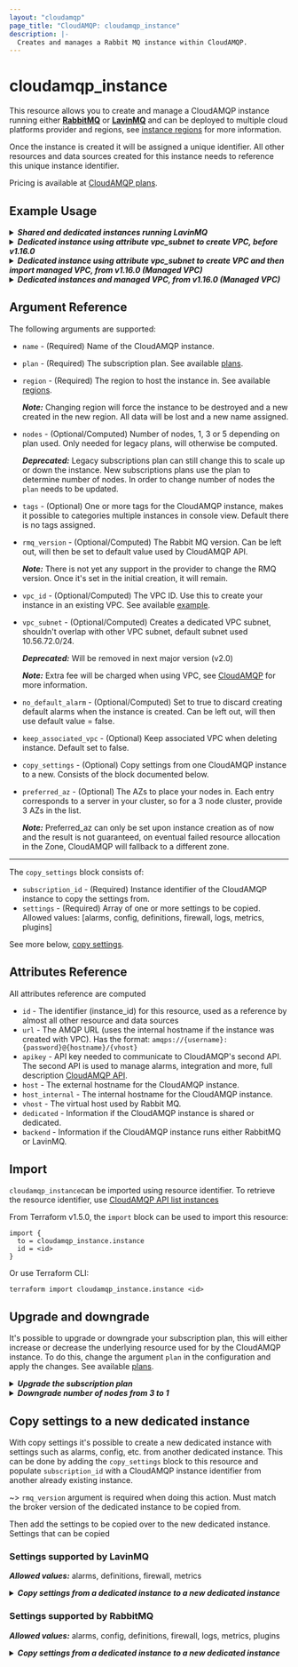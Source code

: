 ```yaml
---
layout: "cloudamqp"
page_title: "CloudAMQP: cloudamqp_instance"
description: |-
  Creates and manages a Rabbit MQ instance within CloudAMQP.
---
```


# cloudamqp_instance

This resource allows you to create and manage a CloudAMQP instance running either [**RabbitMQ**] or
[**LavinMQ**] and can be deployed to multiple cloud platforms provider and regions, see
[instance regions] for more information.

Once the instance is created it will be assigned a unique identifier. All other resources and data
sources created for this instance needs to reference this unique instance identifier.

Pricing is available at [CloudAMQP plans].

## Example Usage

<details>
  <summary>
    <b>
      <i>Shared and dedicated instances running LavinMQ</i>
    </b>
  </summary>

```hcl
# Minimum free lemming instance running LavinMQ
resource "cloudamqp_instance" "lemur_instance" {
  name    = "cloudamqp-free-instance-01"
  plan    = "lemming"
  region  = "amazon-web-services::us-west-1"
  tags    = ["lavinmq"]
}

# Minimum free lemur instance running RabbitMQ
resource "cloudamqp_instance" "lemming_instance" {
  name    = "cloudamqp-free-instance-02"
  plan    = "lemur"
  region  = "amazon-web-services::us-west-1"
  tags    = ["rabbitmq"]
}

# Dedicated penguin instance running LavinMQ
resource "cloudamqp_instance" "penguin_instance" {
  name    = "terraform-cloudamqp-instance-01"
  plan    = "penguin-1"
  region  = "amazon-web-services::us-west-1"
  tags    = ["lavinmq"]
}

# Dedicated bunny instance running RabbitMQ
resource "cloudamqp_instance" "bunny_instance" {
  name    = "terraform-cloudamqp-instance-02"
  plan    = "bunny-1"
  region  = "amazon-web-services::us-west-1"
  tags    = ["rabbitmq"]
}
```

</details>

<details>
  <summary>
    <b>
      <i>Dedicated instance using attribute vpc_subnet to create VPC, before v1.16.0</i>
    </b>
  </summary>

```hcl
resource "cloudamqp_instance" "instance" {
  name        = "terraform-cloudamqp-instance"
  plan        = "penguin-1"
  region      = "amazon-web-services::us-west-1"
  tags        = ["terraform"]
  vpc_subnet  = "10.56.72.0/24"
}
```

</details>

<details>
  <summary>
    <b>
      <i>
        Dedicated instance using attribute vpc_subnet to create VPC and then import managed VPC,
        from v1.16.0 (Managed VPC)
      </i>
    </b>
  </summary>

```hcl
# Dedicated instance that also creates VPC
resource "cloudamqp_instance" "instance_01" {
  name        = "terraform-cloudamqp-instance-01"
  plan        = "penguin-1"
  region      = "amazon-web-services::us-west-1"
  tags        = ["terraform"]
  vpc_subnet  = "10.56.72.0/24"
}
```

Once the instance and the VPC are created, the VPC can be imported as managed VPC and added to the
configuration file. Set attribute `vpc_id` to the managed VPC identifier. To keep the managed VPC
when deleting the instance, set attribute `keep_associated_vpc` to true. For more information see
guide [Managed VPC].

```hcl
# Imported managed VPC
resource "cloudamqp_vpc" "vpc" {
  name    = "<vpc-name>"
  region  = "amazon-web-services::us-east-1"
  subnet  = "10.56.72.0/24"
  tags    = []
}

# Add vpc_id and keep_associated_vpc attributes
resource "cloudamqp_instance" "instance_01" {
  name                = "terraform-cloudamqp-instance-01"
  plan                = "penguin-1"
  region              = "amazon-web-services::us-west-1"
  tags                = ["terraform"]
  vpc_id              = cloudamqp_vpc.vpc.id
  keep_associated_vpc = true
}
```

</details>

<details>
  <summary>
    <b>
      <i>Dedicated instances and managed VPC, from v1.16.0 (Managed VPC)</i>
    </b>
  </summary>

```hcl
# Managed VPC
resource "cloudamqp_vpc" "vpc" {
  name    = "<vpc-name>"
  region  = "amazon-web-services::us-east-1"
  subnet  = "10.56.72.0/24"
  tags    = []
}

# First instance added to managed VPC
resource "cloudamqp_instance" "instance_01" {
  name                = "terraform-cloudamqp-instance-01"
  plan                = "penguin-1"
  region              = "amazon-web-services::us-west-1"
  tags                = ["terraform"]
  vpc_id              = cloudamqp_vpc.vpc.id
  keep_associated_vpc = true
}

# Second instance added to managed VPC
resource "cloudamqp_instance" "instance_02" {
  name                = "terraform-cloudamqp-instance-02"
  plan                = "penguin-1"
  region              = "amazon-web-services::us-west-1"
  tags                = ["terraform"]
  vpc_id              = cloudamqp_vpc.vpc.id
  keep_associated_vpc = true
}
```

Set attribute `keep_associated_vpc` to true, will keep managed VPC when deleting the instances.

</details>

## Argument Reference

The following arguments are supported:

* `name`    - (Required) Name of the CloudAMQP instance.
* `plan`    - (Required) The subscription plan. See available [plans].
* `region`  - (Required) The region to host the instance in. See available [regions].

  ***Note:*** Changing region will force the instance to be destroyed and a new created in the new
              region. All data will be lost and a new name assigned.

* `nodes`   - (Optional/Computed) Number of nodes, 1, 3 or 5 depending on plan used. Only needed for
              legacy plans, will otherwise be computed.

  ***Deprecated:*** Legacy subscriptions plan can still change this to scale up or down the instance.
                    New subscriptions plans use the plan to determine number of nodes. In order to
                    change number of nodes the `plan` needs to be updated.

* `tags`        - (Optional) One or more tags for the CloudAMQP instance, makes it possible to
                  categories multiple instances in console view. Default there is no tags assigned.
* `rmq_version` - (Optional/Computed) The Rabbit MQ version. Can be left out, will then be set to
                  default value used by CloudAMQP API.

  ***Note:*** There is not yet any support in the provider to change the RMQ version. Once it's set
              in the initial creation, it will remain.

* `vpc_id`      - (Optional/Computed) The VPC ID. Use this to create your instance in an existing
                  VPC. See available [example].
* `vpc_subnet`  - (Optional/Computed) Creates a dedicated VPC subnet, shouldn't overlap with other
                  VPC subnet, default subnet used 10.56.72.0/24.

  ***Deprecated:*** Will be removed in next major version (v2.0)

  ***Note:*** Extra fee will be charged when using VPC, see [CloudAMQP] for more information.

* `no_default_alarm`    - (Optional/Computed) Set to true to discard creating default alarms when
                          the instance is created. Can be left out, will then use default
                          value = false.
* `keep_associated_vpc` - (Optional) Keep associated VPC when deleting instance. Default set to
                          false.
* `copy_settings`       - (Optional) Copy settings from one CloudAMQP instance to a new. Consists of
                          the block documented below.
* `preferred_az`        - (Optional) The AZs to place your nodes in. Each entry corresponds to a server in your cluster, so for a 3 node cluster, provide 3 AZs in the list.

  ***Note:*** Preferred_az can only be set upon instance creation as of now and the result is not guaranteed, on eventual failed resource allocation in the Zone, CloudAMQP will fallback to a different zone.

___

The `copy_settings` block consists of:

* `subscription_id` - (Required) Instance identifier of the CloudAMQP instance to copy the settings
                      from.
* `settings`        - (Required) Array of one or more settings to be copied. Allowed values:
                      [alarms, config, definitions, firewall, logs, metrics, plugins]

See more below, [copy settings].

## Attributes Reference

All attributes reference are computed

* `id`            - The identifier (instance_id) for this resource, used as a reference by almost
                    all other resource and data sources
* `url`           - The AMQP URL (uses the internal hostname if the instance was created with VPC).
                    Has the format: `amqps://{username}:{password}@{hostname}/{vhost}`
* `apikey`        - API key needed to communicate to CloudAMQP's second API. The second API is used
                    to manage alarms, integration and more, full description [CloudAMQP API].
* `host`          - The external hostname for the CloudAMQP instance.
* `host_internal` - The internal hostname for the CloudAMQP instance.
* `vhost`         - The virtual host used by Rabbit MQ.
* `dedicated`     - Information if the CloudAMQP instance is shared or dedicated.
* `backend`       - Information if the CloudAMQP instance runs either RabbitMQ or LavinMQ.

## Import

`cloudamqp_instance`can be imported using resource identifier. To retrieve the resource identifier,
use [CloudAMQP API list instances]

From Terraform v1.5.0, the `import` block can be used to import this resource:

```hcl
import {
  to = cloudamqp_instance.instance
  id = <id>
}
```

Or use Terraform CLI:

`terraform import cloudamqp_instance.instance <id>`

## Upgrade and downgrade

It's possible to upgrade or downgrade your subscription plan, this will either increase or decrease
the underlying resource used for by the CloudAMQP instance. To do this, change the argument `plan`
in the configuration and apply the changes. See available [plans].

<details>
  <summary>
    <b>
      <i>Upgrade the subscription plan</i>
    </b>
  </summary>

```hcl
# Initial CloudAMQP instance configuration
resource "cloudamqp_instance" "instance" {
  name    = "instance"
  plan    = "puffin-1"
  region  = "amazon-web-services::us-west-1"
  tags    = ["terraform"]
}

# Upgraded CloudAMQP instance configuration
resource "cloudamqp_instance" "instance" {
  name    = "instance"
  plan    = "penguin-1"
  region  = "amazon-web-services::us-west-1"
  tags    = ["terraform"]
}
```

</details>

<details>
  <summary>
    <b>
      <i>Downgrade number of nodes from 3 to 1</i>
    </b>
  </summary>

```hcl
# Initial CloudAMQP instance configuration
resource "cloudamqp_instance" "instance" {
  name    = "instance"
  plan    = "penguin-3"
  region  = "amazon-web-services::us-west-1"
  tags    = ["terraform"]
}

# Downgraded CloudAMQP instance configuration
resource "cloudamqp_instance" "instance" {
  name    = "instance"
  plan    = "penguin-1"
  region  = "amazon-web-services::us-west-1"
  tags    = ["terraform"]
}
```

</details>

## Copy settings to a new dedicated instance

With copy settings it's possible to create a new dedicated instance with settings such as alarms,
config, etc. from another dedicated instance. This can be done by adding the `copy_settings` block
to this resource and populate `subscription_id` with a CloudAMQP instance identifier from another
already existing instance.

~> `rmq_version` argument is required when doing this action. Must match the broker version of the
dedicated instance to be copied from.

Then add the settings to be copied over to the new dedicated instance. Settings that can be copied

### Settings supported by LavinMQ

***Allowed values:*** alarms, definitions, firewall, metrics

<details>
  <summary>
    <b>
      <i>Copy settings from a dedicated instance to a new dedicated instance</i>
    </b>
  </summary>

```hcl
resource "cloudamqp_instance" "penguin_instance" {
  name        = "terraform-cloudamqp-instance-01"
  plan        = "penguin-1"
  region      = "amazon-web-services::us-west-1"
  rmq_version = "2.2.0"
  tags        = ["terraform"]

  copy_settings {
    subscription_id = var.instance_id
    settings = ["alarms", "definitions", "firewall", "metrics"]
  }
}
```

</details>

### Settings supported by RabbitMQ

***Allowed values:*** alarms, config, definitions, firewall, logs, metrics, plugins

<details>
  <summary>
    <b>
      <i>Copy settings from a dedicated instance to a new dedicated instance</i>
    </b>
  </summary>

```hcl
resource "cloudamqp_instance" "bunny_instance" {
  name        = "terraform-cloudamqp-instance-02"
  plan        = "bunny-1"
  region      = "amazon-web-services::us-west-1"
  rmq_version = "3.12.2"
  tags        = ["terraform"]

  copy_settings {
    subscription_id = var.instance_id
    settings = ["alarms", "config", "definitions", "firewall", "logs", "metrics", "plugins"]
  }
}
```

</details>

[CloudAMQP]: https://cloudamqp.com
[CloudAMQP API]: https://docs.cloudamqp.com/cloudamqp_api.html
[CloudAMQP API list instances]: https://docs.cloudamqp.com/#list-instances
[CloudAMQP plans]: https://www.cloudamqp.com/plans.html
[copy settings]: #copy-settings-to-a-new-dedicated-instance
[example]: ../guides/info_vpc_existing.md
[regions]: ../guides/info_region.md
[**LavinMQ**]: https://lavinmq.com
[Managed VPC]: ../guides/info_managed_vpc#dedicated-instance-and-vpc_subnet
[plans]: ../guides/info_plan.md
[**RabbitMQ**]: https://www.rabbitmq.com
[instance regions]: ../guides/info_region.md
